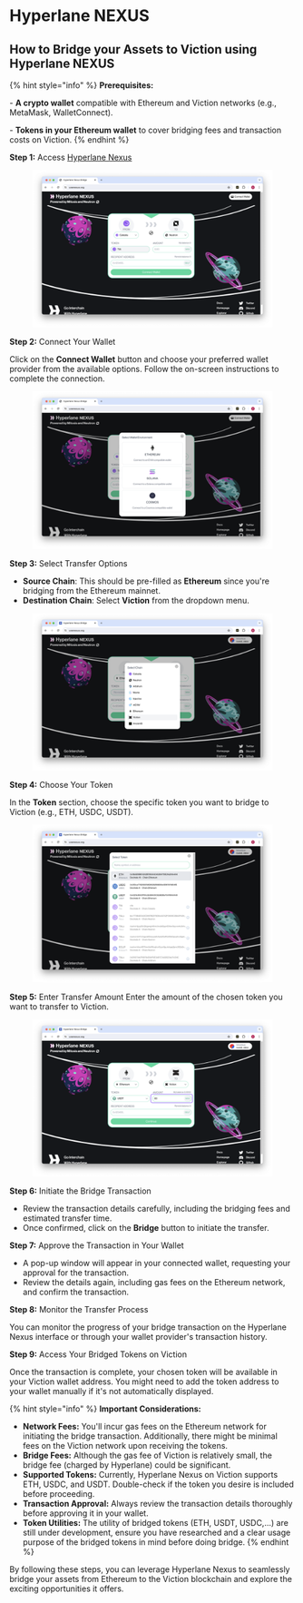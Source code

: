 # Hyperlane NEXUS

## **How to Bridge your Assets to Viction using Hyperlane NEXUS**

{% hint style="info" %}
**Prerequisites:**&#x20;

\- **A crypto wallet** compatible with Ethereum and Viction networks (e.g., MetaMask, WalletConnect).&#x20;

\- **Tokens in your Ethereum wallet** to cover bridging fees and transaction costs on Viction.
{% endhint %}



**Step 1:** Access [Hyperlane Nexus](https://www.usenexus.org/)
<figure><img src="../.gitbook/assets/hyper_image_1.png" alt="Hyperlane main page"><figcaption></figcaption></figure>

**Step 2:** Connect Your Wallet&#x20;

Click on the **Connect Wallet** button and choose your preferred wallet provider from the available options. Follow the on-screen instructions to complete the connection.
<figure><img src="../.gitbook/assets/hyper-connect-wallet.png" alt=""><figcaption></figcaption></figure>


**Step 3:** Select Transfer Options&#x20;

* **Source Chain**: This should be pre-filled as **Ethereum** since you're bridging from the Ethereum mainnet.&#x20;
* **Destination Chain**: Select **Viction** from the dropdown menu.
<figure><img src="../.gitbook/assets/hyper-select-chain.png" alt=""><figcaption></figcaption></figure>

**Step 4:** Choose Your Token&#x20;

In the **Token** section, choose the specific token you want to bridge to Viction (e.g., ETH, USDC, USDT).
<figure><img src="../.gitbook/assets/hyper-change-token.png" alt=""><figcaption></figcaption></figure>

**Step 5:** Enter Transfer Amount&#x20;
Enter the amount of the chosen token you want to transfer to Viction.
<figure><img src="../.gitbook/assets/hyper-token-amount.png" alt=""><figcaption></figcaption></figure>

**Step 6:** Initiate the Bridge Transaction&#x20;

* Review the transaction details carefully, including the bridging fees and estimated transfer time.&#x20;
* Once confirmed, click on the **Bridge** button to initiate the transfer.

**Step 7:** Approve the Transaction in Your Wallet&#x20;

* A pop-up window will appear in your connected wallet, requesting your approval for the transaction.&#x20;
* Review the details again, including gas fees on the Ethereum network, and confirm the transaction.

**Step 8:** Monitor the Transfer Process&#x20;

You can monitor the progress of your bridge transaction on the Hyperlane Nexus interface or through your wallet provider's transaction history.

**Step 9:** Access Your Bridged Tokens on Viction&#x20;

Once the transaction is complete, your chosen token will be available in your Viction wallet address. You might need to add the token address to your wallet manually if it's not automatically displayed.

{% hint style="info" %}
**Important Considerations:**

* **Network Fees:** You'll incur gas fees on the Ethereum network for initiating the bridge transaction. Additionally, there might be minimal fees on the Viction network upon receiving the tokens. 
* **Bridge Fees:** Although the gas fee of Viction is relatively small, the bridge fee (charged by Hyperlane) could be significant.
* **Supported Tokens:** Currently, Hyperlane Nexus on Viction supports ETH, USDC, and USDT. Double-check if the token you desire is included before proceeding.
* **Transaction Approval:** Always review the transaction details thoroughly before approving it in your wallet.
* **Token Utilities:** The utility of bridged tokens (ETH, USDT, USDC,...) are still under development, ensure you have researched and a clear usage purpose of the bridged tokens in mind before doing bridge.
{% endhint %}

By following these steps, you can leverage Hyperlane Nexus to seamlessly bridge your assets from Ethereum to the Viction blockchain and explore the exciting opportunities it offers.
